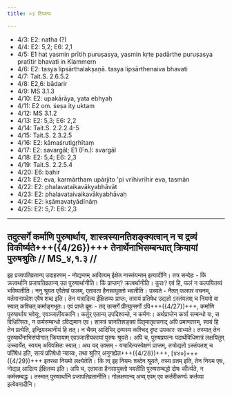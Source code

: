 ```yaml
---
title: ०३ टिप्पण्यः

---
```

- 4/3: E2: natha (?)
- 4/4: E2: 5,2; E6: 2,1
- 4/5: E1 hat yasmin prītiḥ puruṣasya, yasmin kṛte padārthe puruṣasya pratītir bhavati in Klammern
- 4/6: E2: tasya lipsārthalakṣaṇā. tasya lipsārthenaiva bhavati
- 4/7: Tait.S. 2.6.5.2
- 4/8: E2,6: bādarir
- 4/9: MS 3.1.3
- 4/10: E2: upakārāya, yata ebhyaḥ
- 4/11: E2 om. śeṣa ity uktam
- 4/12: MS 3.1.2
- 4/13: E2: 5,3; E6: 2,2
- 4/14: Tait.S. 2.2.2.4-5
- 4/15: Tait.S. 2.3.2.5
- 4/16: E2: kāmaśrutigṛhītaṃ
- 4/17: E2: savargāl; E1 (Fn.): svargāl
- 4/18: E2: 5,4; E6: 2,3
- 4/19: Tait.S. 2.2.5.4
- 4/20: E6: bahir
- 4/21: E2: eva, karmārtham upārjito 'pi vrīhivrīhir eva, tasmān
- 4/22: E2: phalavataikavākyabhāvāt
- 4/23: E2: phalavataivaikavākyabhāvaḥ
- 4/24: E2: kṣāmavatyādīnāṃ
- 4/25: E2: 5,7: E6: 2,3

____________________________________________


## तदुत्सर्गे कर्माणि पुरुषार्थाय, शास्त्रस्यानतिशङ्क्यत्वान् न च द्रव्यं विकीर्ष्यते+++({4/26})+++ तेनार्थेनाभिसम्बन्धात् क्रियायां पुरुषश्रुतिः // MS_४,१.३ //

इह प्रजापतिव्रतान्य् उदाहरणम् - नोद्यन्तम् आदित्यम् ईक्षेत नास्तंयन्तम् इत्यादीनि। तत्र सन्देहः - किं क्रत्वर्थानि प्रजापतिव्रतान्य् उत पुरुषार्थानीति। किं प्राप्तम्? क्रत्वर्थानीति। कुतः? एवं हि, फलं न कल्पयितव्यं भविष्यतीति। ननु श्रूयत एवैतेषां फलम्, एतावता हैनसायुक्तो भवतीति। उच्यते - नैतत् फलपरं वचनम्, वर्तमानापदेश एवैष शब्द इति। तेन यत्रादित्य ईक्षितव्यः प्राप्तः, तत्रायं प्रतिषेध उद्यतो ऽस्तंयतश् च नियमो वा स्यात् कश्चित् कर्माङ्गभूतः।
एवं प्राप्ते ब्रूमः - तद् उत्सर्गे प्रीत्युत्सर्गो ऽपि+++({4/27})+++, कर्माणि पुरुषार्थाय भवेयुः, एवञ्जातीयकानि। कर्तुर् एतान्य् उपदिश्यन्ते, न कर्मणः। अर्थप्राप्तेन कर्त्रा सम्बन्धो यः, स विधित्सितः, न कर्मसम्बन्धो ऽविद्यमान एव। शास्त्रं चानतिशङ्क्यं पितृमातृवचनाद् अपि प्रमाणतरम्, स्वयं हि तेन प्रत्येति, इन्द्रियस्थानीयं हि तत्। न चैवम् आदिभिर् द्रव्यस्य कश्चिद् दृष्ट उपकारः साध्यते। तस्मात् तेन पुरुषार्थेनाभिसंयोगात् क्रियायाम् एवञ्जातीयकायां पुरुषः श्रूयते।
अपि च, पुरुषप्रयत्नः पदार्थविधिमात्रं लक्षयितुम् उच्चार्येत, स्वयम् अविवक्षितः स्यात्।
अथ यद् उक्तम् - यत्रादित्यस्येक्षणं प्राप्तम्, तत्रोद्यतो ऽस्तंयतश् च पर्तिषेध इति, सत्यं प्रतिषेधो न्याय्यः, तथा श्रुतिर् अनुगह्येत+++({4/28})+++, [४४०]+++({4/29})+++ इतरथा नियमो लक्ष्येतेति। किं त्व् इह नियमः शब्देन श्रूयते, तस्य व्रतम् इति, तेन नियम एषः, नोद्यन्न् आदित्य ईक्षितव्य इति। अपि च, एतावता हैनसायुक्तो भवतीति पुरुषसम्बद्धो दोषः कीर्त्यते, न कर्मसम्बद्धः। तस्मात् पुरुषार्थानि प्रजापतिव्रतानीति। गोलक्षणान्य् अप्य् एवम् एव कर्तरीकर्ण्यः कर्तव्या इत्येवमादीनि।
